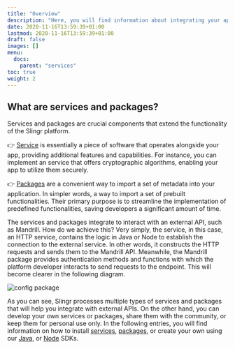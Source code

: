 ```yaml
---
title: "Overview"
description: "Here, you will find information about integrating your apps with other applications and extending the platform's features."
date: 2020-11-16T13:59:39+01:00
lastmod: 2020-11-16T13:59:39+01:00
draft: false
images: []
menu:
  docs:
    parent: "services"
toc: true
weight: 2
---
```


## **What are services and packages?**

Services and packages are crucial components that extend the functionality of the Slingr platform.

👉 [Service](/extensions/services/overview) is essentially a piece of software that operates alongside your app, providing additional features and capabilities.  For instance, you can implement an service that offers cryptographic algorithms, enabling your app to utilize them securely.

👉 [Packages](/extensions/package/overview) are a convenient way to import a set of metadata into your application. In simpler words, a way to import a set of prebuilt functionalities. Their primary purpose is to streamline the implementation of predefined functionalities, saving developers a significant amount of time.

The services and packages integrate to interact with an external API, such as Mandrill. How do we achieve this? Very simply, the service, in this case, an HTTP service, contains the logic in Java or Node to establish the connection to the external service. In other words, it constructs the HTTP requests and sends them to the Mandrill API. Meanwhile, the Mandrill package provides authentication methods and functions with which the platform developer interacts to send requests to the endpoint. This will become clearer in the following diagram.

![config package](/images/vendor/extensions/arq_diagram.png)

As you can see, Slingr processes multiple types of services and packages that will help you integrate with external APIs. On the other hand, you can develop your own services or packages, share them with the community, or keep them for personal use only. In the following entries, you will find information on how to install [services](/extensions/services/overview), [packages](/extensions/package/overview), or create your own using our [Java](/extensions/services/java-sdk), or [Node](/extensions/services/node-sdk) SDKs.
